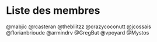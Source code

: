 # Liste des membres
@mabjic
@rcasteran
@thebliitzz
@crazycoconutt
@jcossais
@florianbrioude 
@armindrv
@GregBut
@vpoyard
@Mystos
